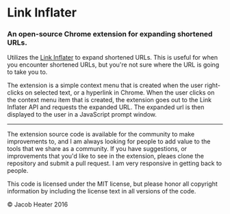 # Link Inflater

### An open-source Chrome extension for expanding shortened URLs.

Utilizes the [Link Inflater](https://linkinflater.herokuapp.com) to expand
shortened URLs. This is useful for when you encounter shortened URLs, but
you're not sure where the URL is going to take you to. 

The extension is a simple context menu that is created when the user right-clicks
on selected text, or a hyperlink in Chrome. When the user clicks on the context
menu item that is created, the extension goes out to the Link Inflater API and
requests the expanded URL. The expanded url is then displayed to the user in a 
JavaScript prompt window.

***

The extension source code is available for the community to make improvements
to, and I am always looking for people to add value to the tools that we share
as a community. If you have suggestions, or improvements that you'd like to see
in the extension, pleaes clone the repository and submit a pull request. I am very
responsive in getting back to people.

This code is licensed under the MIT license, but please honor all copyright information
by including the license text in all versions of the code.

&copy; Jacob Heater 2016